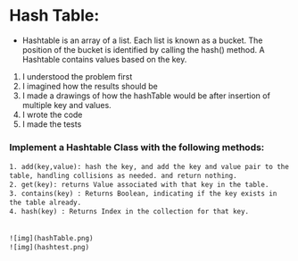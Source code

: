 # Hash Table:

- Hashtable is an array of a list. Each list is known as a bucket. The position of the bucket is identified by calling the hash() method. A Hashtable contains values based on the key.


1. I understood the problem first
2. I imagined how the results should be
3. I made a drawings of how the hashTable would be after     insertion of multiple key and values.
4. I wrote the code
5. I made the tests

### Implement a Hashtable Class with the following methods:

    1. add(key,value): hash the key, and add the key and value pair to the table, handling collisions as needed. and return nothing.
    2. get(key): returns Value associated with that key in the table.
    3. contains(key) : Returns Boolean, indicating if the key exists in the table already.
    4. hash(key) : Returns Index in the collection for that key. 


    ![img](hashTable.png)
    ![img](hashtest.png)
